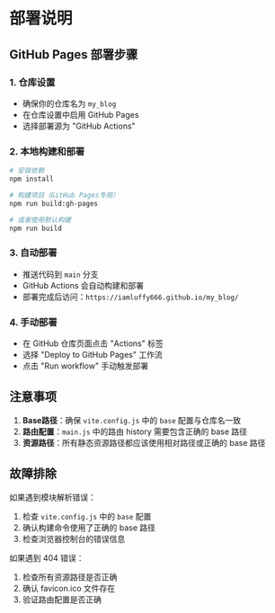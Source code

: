 # 部署说明

## GitHub Pages 部署步骤

### 1. 仓库设置
- 确保你的仓库名为 `my_blog`
- 在仓库设置中启用 GitHub Pages
- 选择部署源为 "GitHub Actions"

### 2. 本地构建和部署
```bash
# 安装依赖
npm install

# 构建项目（GitHub Pages专用）
npm run build:gh-pages

# 或者使用默认构建
npm run build
```

### 3. 自动部署
- 推送代码到 `main` 分支
- GitHub Actions 会自动构建和部署
- 部署完成后访问：`https://iamluffy666.github.io/my_blog/`

### 4. 手动部署
- 在 GitHub 仓库页面点击 "Actions" 标签
- 选择 "Deploy to GitHub Pages" 工作流
- 点击 "Run workflow" 手动触发部署

## 注意事项

1. **Base路径**：确保 `vite.config.js` 中的 `base` 配置与仓库名一致
2. **路由配置**：`main.js` 中的路由 history 需要包含正确的 base 路径
3. **资源路径**：所有静态资源路径都应该使用相对路径或正确的 base 路径

## 故障排除

如果遇到模块解析错误：
1. 检查 `vite.config.js` 中的 `base` 配置
2. 确认构建命令使用了正确的 base 路径
3. 检查浏览器控制台的错误信息

如果遇到 404 错误：
1. 检查所有资源路径是否正确
2. 确认 favicon.ico 文件存在
3. 验证路由配置是否正确

